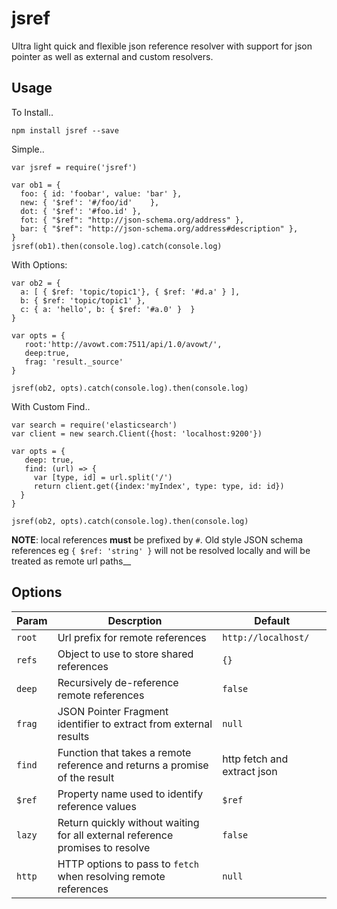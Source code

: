 # jsref

Ultra light quick and flexible json reference resolver with support for json pointer as well as external and custom resolvers. 

## Usage

To Install.. 

`npm install jsref --save`

Simple..

```
var jsref = require('jsref')

var ob1 = {
  foo: { id: 'foobar', value: 'bar' },
  new: { '$ref': '#/foo/id'    },
  dot: { '$ref': '#foo.id' },
  fot: { "$ref": "http://json-schema.org/address" },
  bar: { "$ref": "http://json-schema.org/address#description" },
}
jsref(ob1).then(console.log).catch(console.log)
```

With Options:  

```
var ob2 = {
  a: [ { $ref: 'topic/topic1'}, { $ref: '#d.a' } ], 
  b: { $ref: 'topic/topic1' }, 
  c: { a: 'hello', b: { $ref: '#a.0' }  }
}

var opts = { 
   root:'http://avowt.com:7511/api/1.0/avowt/', 
   deep:true,
   frag: 'result._source'
}

jsref(ob2, opts).catch(console.log).then(console.log)
```

With Custom Find.. 

```
var search = require('elasticsearch')
var client = new search.Client({host: 'localhost:9200'})

var opts = { 
   deep: true,
   find: (url) => {
     var [type, id] = url.split('/')
     return client.get({index:'myIndex', type: type, id: id})
  }
}

jsref(ob2, opts).catch(console.log).then(console.log)

```
   __NOTE__: local references __must__ be prefixed by `#`. 
   Old style JSON schema references eg `{ $ref: 'string' }` will not be resolved locally and will be treated as remote url paths__

   
## Options

Param  | Descrption | Default
-------|------------|---------
`root` | Url prefix for remote references | `http://localhost/`
`refs` | Object to use to store shared references | `{}`
`deep` | Recursively de-reference remote references | `false`
`frag` | JSON Pointer Fragment identifier to extract from external results | `null`
`find` | Function that takes a remote reference and returns a promise of the result | http fetch and extract json 
`$ref` | Property name used to identify reference values | `$ref` 
`lazy` | Return quickly without waiting for all external reference promises to resolve | `false` 
`http` | HTTP options to pass to `fetch` when resolving remote references | `null`
